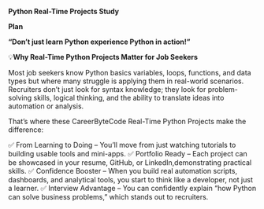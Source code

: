**Python Real-Time Projects Study**

**Plan**

**“Don’t just learn Python experience Python in action!”**

💡**Why Real-Time Python Projects Matter for Job Seekers**

Most job seekers know Python basics variables, loops, functions, and data types but where many struggle is applying them in real-world scenarios. Recruiters don’t just look for syntax knowledge; they look for problem-solving skills, logical thinking, and the ability to translate ideas into automation or analysis.

That’s where these CareerByteCode Real-Time Python Projects make the difference:

✅ From Learning to Doing – You’ll move from just watching tutorials to building usable tools and mini-apps.
✅ Portfolio Ready – Each project can be showcased in your resume, GitHub, or LinkedIn,demonstrating practical skills.
✅ Confidence Booster – When you build real automation scripts, dashboards, and analytical tools, you start to think like a developer, not just a learner.
✅ Interview Advantage – You can confidently explain “how Python can solve business problems,” which stands out to recruiters.

